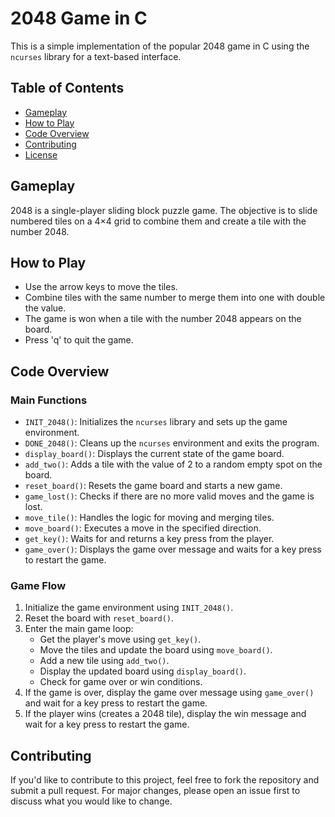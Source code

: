 # 2048 Game in C

This is a simple implementation of the popular 2048 game in C using the `ncurses` library for a text-based interface.

## Table of Contents
- [Gameplay](#gameplay)
- [How to Play](#how-to-play)
- [Code Overview](#code-overview)
- [Contributing](#contributing)
- [License](#license)

## Gameplay

2048 is a single-player sliding block puzzle game. The objective is to slide numbered tiles on a 4×4 grid to combine them and create a tile with the number 2048.

## How to Play

- Use the arrow keys to move the tiles.
- Combine tiles with the same number to merge them into one with double the value.
- The game is won when a tile with the number 2048 appears on the board.
- Press 'q' to quit the game.

## Code Overview

### Main Functions

- `INIT_2048()`: Initializes the `ncurses` library and sets up the game environment.
- `DONE_2048()`: Cleans up the `ncurses` environment and exits the program.
- `display_board()`: Displays the current state of the game board.
- `add_two()`: Adds a tile with the value of 2 to a random empty spot on the board.
- `reset_board()`: Resets the game board and starts a new game.
- `game_lost()`: Checks if there are no more valid moves and the game is lost.
- `move_tile()`: Handles the logic for moving and merging tiles.
- `move_board()`: Executes a move in the specified direction.
- `get_key()`: Waits for and returns a key press from the player.
- `game_over()`: Displays the game over message and waits for a key press to restart the game.

### Game Flow

1. Initialize the game environment using `INIT_2048()`.
2. Reset the board with `reset_board()`.
3. Enter the main game loop:
   - Get the player's move using `get_key()`.
   - Move the tiles and update the board using `move_board()`.
   - Add a new tile using `add_two()`.
   - Display the updated board using `display_board()`.
   - Check for game over or win conditions.
4. If the game is over, display the game over message using `game_over()` and wait for a key press to restart the game.
5. If the player wins (creates a 2048 tile), display the win message and wait for a key press to restart the game.

## Contributing

If you'd like to contribute to this project, feel free to fork the repository and submit a pull request. For major changes, please open an issue first to discuss what you would like to change.

